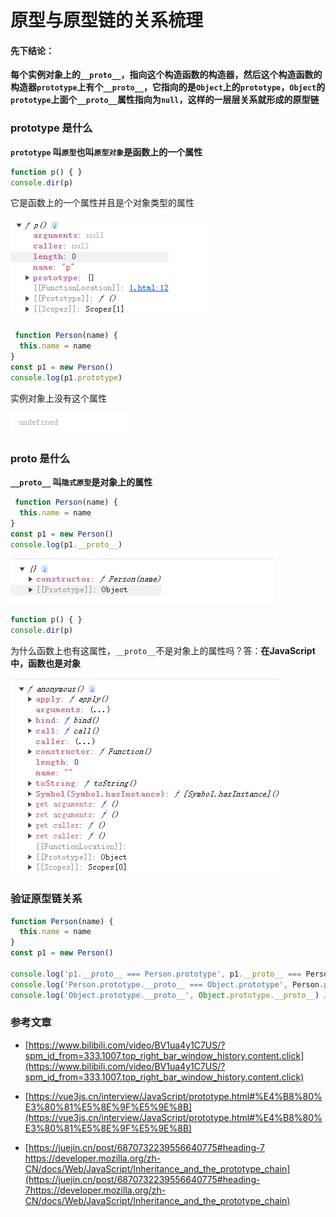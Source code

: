 # 原型与原型链的关系梳理

#### 先下结论：

**每个实例对象上的`__proto__`，指向这个构造函数的构造器，然后这个构造函数的构造器`prototype`上有个`__proto__`，它指向的是`Object`上的`prototype`，`Object`的`prototype`上面个`__proto__`属性指向为`null`，这样的一层层关系就形成的原型链**

### prototype 是什么

**`prototype` 叫`原型`也叫`原型对象`是函数上的一个属性**

```js
function p() { }
console.dir(p)
```

它是函数上的一个属性并且是个对象类型的属性

![Alt Text](./{55236FD7-7E12-4e0c-B95C-2072B845975D}.png)

```js
 function Person(name) {
  this.name = name
}
const p1 = new Person()
console.log(p1.prototype) 
```
实例对象上没有这个属性

![alt text](./image.png)

###  __proto__  是什么 
**`__proto__` 叫`隐式原型`是对象上的属性**
```js
 function Person(name) {
  this.name = name
}
const p1 = new Person()   
console.log(p1.__proto__) 
```
![alt text](./image-1.png)

```js
function p() { }
console.dir(p)
```
为什么函数上也有这属性，`__proto__`不是对象上的属性吗？答：**在JavaScript中，函数也是对象**

![alt text](./image-2.png)


### 验证原型链关系
```js
function Person(name) {
  this.name = name
}
const p1 = new Person()

console.log('p1.__proto__ === Person.prototype', p1.__proto__ === Person.prototype) // true
console.log('Person.prototype.__proto__ === Object.prototype', Person.prototype.__proto__ === Object.prototype) // true
console.log('Object.prototype.__proto__', Object.prototype.__proto__) // null
```

### 参考文章

+ [https://www.bilibili.com/video/BV1ua4y1C7US/?spm_id_from=333.1007.top_right_bar_window_history.content.click](https://www.bilibili.com/video/BV1ua4y1C7US/?spm_id_from=333.1007.top_right_bar_window_history.content.click)
  
+ [https://vue3js.cn/interview/JavaScript/prototype.html#%E4%B8%80%E3%80%81%E5%8E%9F%E5%9E%8B](https://vue3js.cn/interview/JavaScript/prototype.html#%E4%B8%80%E3%80%81%E5%8E%9F%E5%9E%8B)

+ [https://juejin.cn/post/6870732239556640775#heading-7
https://developer.mozilla.org/zh-CN/docs/Web/JavaScript/Inheritance_and_the_prototype_chain](https://juejin.cn/post/6870732239556640775#heading-7https://developer.mozilla.org/zh-CN/docs/Web/JavaScript/Inheritance_and_the_prototype_chain)